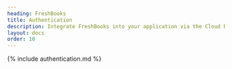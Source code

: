 ```yaml
---
heading: FreshBooks
title: Authentication
description: Integrate FreshBooks into your application via the Cloud Elements APIs.
layout: docs
order: 10
---
```


{% include authentication.md %}
